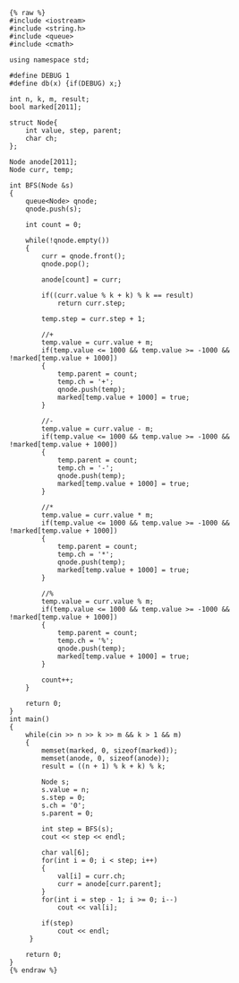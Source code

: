     {% raw %}
    #include <iostream>
    #include <string.h>
    #include <queue>
    #include <cmath>
    
    using namespace std;
    
    #define DEBUG 1
    #define db(x) {if(DEBUG) x;}
    
    int n, k, m, result;
    bool marked[2011];
    
    struct Node{
    	int value, step, parent;
    	char ch;
    };
    
    Node anode[2011];
    Node curr, temp;
    
    int BFS(Node &s)
    {
    	queue<Node> qnode;
    	qnode.push(s);
    
    	int count = 0;
    	
    	while(!qnode.empty())
    	{
    		curr = qnode.front();
    		qnode.pop();
    
    		anode[count] = curr;
    
    		if((curr.value % k + k) % k == result)
    			return curr.step;
    
    		temp.step = curr.step + 1;
    
    		//+
    		temp.value = curr.value + m;
    		if(temp.value <= 1000 && temp.value >= -1000 && !marked[temp.value + 1000])
    		{
    			temp.parent = count;
    			temp.ch = '+';
    			qnode.push(temp);
    			marked[temp.value + 1000] = true;
    		}
    
    		//-
    		temp.value = curr.value - m;
    		if(temp.value <= 1000 && temp.value >= -1000 && !marked[temp.value + 1000])
    		{
    			temp.parent = count;
    			temp.ch = '-';
    			qnode.push(temp);
    			marked[temp.value + 1000] = true;
    		}
    
    		//*
    		temp.value = curr.value * m;
    		if(temp.value <= 1000 && temp.value >= -1000 && !marked[temp.value + 1000])
    		{
    			temp.parent = count;
    			temp.ch = '*';
    			qnode.push(temp);
    			marked[temp.value + 1000] = true;
    		}
    		
    		//%
    		temp.value = curr.value % m;
    		if(temp.value <= 1000 && temp.value >= -1000 && !marked[temp.value + 1000])
    		{
    			temp.parent = count;
    			temp.ch = '%';
    			qnode.push(temp);
    			marked[temp.value + 1000] = true;
    		}
    
    		count++;
    	}
    
    	return 0;
    }
    int main()
    {
    	while(cin >> n >> k >> m && k > 1 && m)
    	{
    		memset(marked, 0, sizeof(marked));
    		memset(anode, 0, sizeof(anode));
    		result = ((n + 1) % k + k) % k;
    		
    		Node s;
    		s.value = n;
    		s.step = 0;
    		s.ch = '0';
    		s.parent = 0;
    		
    		int step = BFS(s);
    		cout << step << endl;
    	
    		char val[6];
    		for(int i = 0; i < step; i++)
    		{
    			val[i] = curr.ch;
    			curr = anode[curr.parent];
    		}
    		for(int i = step - 1; i >= 0; i--)
    			cout << val[i];
    		
    		if(step)
    			cout << endl;
    	 }
    
    	return 0;
    }
    {% endraw %}

